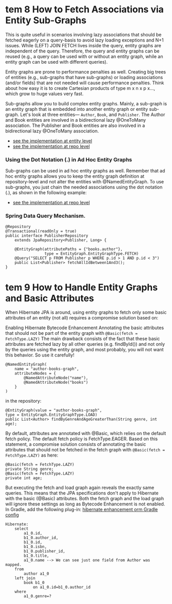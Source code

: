# tem 8 How to Fetch Associations via Entity Sub-Graphs

This is quite useful in scenarios involving lazy associations that should be fetched eagerly on a query-basis to avoid 
lazy loading exceptions and N+1 issues. While (LEFT) JOIN FETCH lives inside the query, entity graphs are independent of 
the query. Therefore, the query and entity graphs can be reused (e.g., a query can be used with or without an entity graph, 
while an entity graph can be used with different queries).

Entity graphs are prone to performance penalties as well. Creating big trees of entities (e.g., sub-graphs that have sub-graphs) 
or loading associations (and/or fields) that are not needed will cause performance penalties. 
Think about how easy it is to create Cartesian products of type m x n x p x..., which grow to huge values very fast.

Sub-graphs allow you to build complex entity graphs. Mainly, a sub-graph is an entity graph that is embedded into another
entity graph or entity sub-graph. Let's look at three entities— ``Author``, ``Book``, and ``Publisher``. The Author and Book entities 
are involved in a bidirectional lazy @OneToMany association. The Publisher and Book entities are also involved in a 
bidirectional lazy @OneToMany association.

 * [see the implementation at entity level](../src/main/java/com/drones/dispatcherdrone/bookstore/entities/Author.java)
 * [see the implementation at repo level](../src/main/java/com/drones/dispatcherdrone/bookstore/ropository/AuthorRepository.java)

### Using the Dot Notation (.) in Ad Hoc Entity Graphs

Sub-graphs can be used in ad hoc entity graphs as well. Remember that ad hoc entity graphs allows you to keep the entity 
graph definition at repository-level and not alter the entities with @NamedEntityGraph.
To use sub-graphs, you just chain the needed associations using the dot notation (.), as shown in the following example:
* [see the implementation at repo level](../src/main/java/com/drones/dispatcherdrone/bookstore/ropository/PublisherRepository.java)

### Spring Data Query Mechanism.
```
@Repository
@Transactional(readOnly = true)
public interface PublisherRepository
    extends JpaRepository<Publisher, Long> {

    @EntityGraph(attributePaths = {"books.author"},
                 type = EntityGraph.EntityGraphType.FETCH)
    @Query("SELECT p FROM Publisher p WHERE p.id > 1 AND p.id < 3")
    public List<Publisher> fetchAllIdBetween1And3();
}
```

# tem 9 How to Handle Entity Graphs and Basic Attributes

When Hibernate JPA is around, using entity graphs to fetch only some basic attributes of an entity (not all) requires a 
compromise solution based on:

Enabling Hibernate Bytecode Enhancement
Annotating the basic attributes that should not be part of the entity graph with ``@Basic(fetch = FetchType.LAZY)``
The main drawback consists of the fact that these basic attributes are fetched lazy by all other queries (e.g. findById()) 
and not only by the queries using the entity graph, and most probably, you will not want this behavior. 
So use it carefully!

```
@NamedEntityGraph(
    name = "author-books-graph",
    attributeNodes = {
        @NamedAttributeNode("name"),
        @NamedAttributeNode("books")
    }
)
```

in the repository:

```
@EntityGraph(value = "author-books-graph",
type = EntityGraph.EntityGraphType.LOAD)
public List<Author> findByGenreAndAgeGreaterThan(String genre, int age);
```

By default, attributes are annotated with @Basic, which relies on the default fetch policy. 
The default fetch policy is FetchType.EAGER. Based on this statement, a compromise solution consists of annotating 
the basic attributes that should not be fetched in the fetch graph with ``@Basic(fetch = FetchType.LAZY)`` as here:

```
@Basic(fetch = FetchType.LAZY)
private String genre;
@Basic(fetch = FetchType.LAZY)
private int age;
```
But executing the fetch and load graph again reveals the exactly same queries. This means that the JPA specifications 
don't apply to Hibernate with the basic (@Basic) attributes. Both the fetch graph and the load graph will ignore 
these settings as long as Bytecode Enhancement is not enabled. In Gradle, add the following plug-in:
[hibernate enhancement orm Gradle config](https://github.com/hibernate/hibernate-orm/tree/main/tooling/hibernate-gradle-plugin)

```
Hibernate: 
    select
        a1_0.id,
        b1_0.author_id,
        b1_0.id,
        b1_0.isbn,
        b1_0.publisher_id,
        b1_0.title,
        a1_0.name --> We can see just one field from Author was mapped. 
    from
        author a1_0 
    left join
        book b1_0 
            on a1_0.id=b1_0.author_id 
    where
        a1_0.genre=?
```